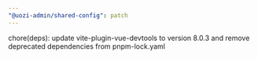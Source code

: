 ```yaml
---
"@uozi-admin/shared-config": patch
---
```


chore(deps): update vite-plugin-vue-devtools to version 8.0.3 and remove deprecated dependencies from pnpm-lock.yaml
